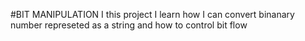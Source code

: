 #BIT MANIPULATION
I this project I learn how I can convert binanary number represeted as a string and how to control bit flow
